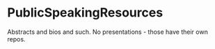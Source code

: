 # PublicSpeakingResources
Abstracts and bios and such. No presentations - those have their own repos.
